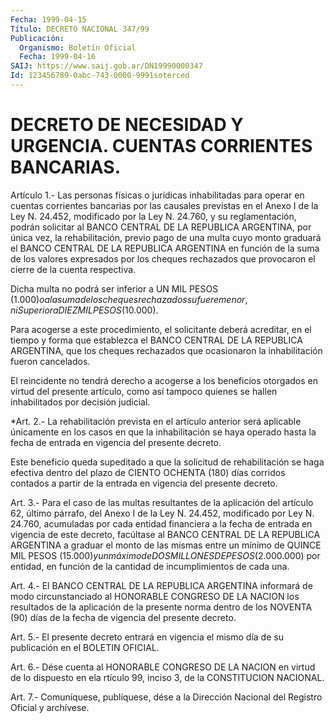 ```yaml
---
Fecha: 1999-04-15
Título: DECRETO NACIONAL 347/99
Publicación:
  Organismo: Boletín Oficial
  Fecha: 1999-04-16
SAIJ: https://www.saij.gob.ar/DN19990000347
Id: 123456789-0abc-743-0000-9991soterced
---
```

# DECRETO DE NECESIDAD Y URGENCIA. CUENTAS CORRIENTES  BANCARIAS.

<a id="1"></a>
Artículo  1.-  Las  personas  físicas o jurídicas inhabilitadas para operar en cuentas corrientes bancarias por las causales previstas en el Anexo I de la Ley N. 24.452,  modificado  por la Ley N. 24.760, y su reglamentación, podrán solicitar al BANCO CENTRAL DE LA REPUBLICA ARGENTINA,  por  única vez, la rehabilitación, previo  pago  de  una multa cuyo monto graduará el BANCO CENTRAL DE LA REPUBLICA ARGENTINA en función de la suma  de  los  valores  expresados  por los cheques rechazados  que  provocaron  el  cierre  de  la  cuenta  respectiva.

Dicha  multa no podrá ser inferior a UN MIL PESOS ($1.000)  o  a  la suma de  los  cheques  rechazados su fuere menor, ni Superior a DIEZ MIL PESOS ($10.000).

Para acogerse a este procedimiento, el solicitante deberá acreditar, en el tiempo y forma que establezca el BANCO CENTRAL DE LA REPUBLICA ARGENTINA, que los cheques rechazados que ocasionaron la inhabilitación fueron cancelados.

El  reincidente  no tendrá  derecho  a  acogerse  a  los  beneficios otorgados en virtud  del presente artículo, como así tampoco quienes se hallen inhabilitados por decisión judicial.

<a id="2"></a>
*Art. 2.-  La rehabilitación  prevista en el artículo anterior será aplicable únicamente en los casos  en  que la inhabilitación se haya operado  hasta  la  fecha  de  entrada  en  vigencia   del  presente decreto.

Este beneficio queda supeditado a que la solicitud de rehabilitación se  haga  efectiva  dentro  del  plazo de CIENTO OCHENTA (180)  días corridos contados a partir de la entrada  en  vigencia  del presente decreto.

<a id="3"></a>
Art. 3.- Para el caso de las multas resultantes de la aplicación del artículo  62,  último  párrafo,  del  Anexo  I  de la Ley N. 24.452, modificado por Ley N. 24.760, acumuladas por cada entidad financiera a  la  fecha  de entrada en vigencia de este decreto,  facúltase  al BANCO CENTRAL DE  LA  REPUBLICA  ARGENTINA a graduar el monto de las mismas entre un mínimo de QUINCE MIL  PESOS ($15.000) y un máximo de DOS MILLONES DE PESOS ($2.000.000) por  entidad,  en  función  de la cantidad de incumplimientos de cada una.

<a id="4"></a>
Art.  4.-  El  BANCO  CENTRAL DE LA REPUBLICA ARGENTINA informará de modo  circunstanciado  al   HONORABLE  CONGRESO  DE  LA  NACION  los resultados de la aplicación  de  la  presente  norma  dentro  de los NOVENTA  (90)  días  de  la  fecha de vigencia del presente decreto.

<a id="5"></a>
Art.  5.- El presente decreto entrará en vigencia el mismo día de su publicación en el BOLETIN OFICIAL.

<a id="6"></a>
Art. 6.- Dése cuenta al HONORABLE CONGRESO DE LA NACION en virtud de lo  dispuesto  en  ela  rtículo  99,  inciso  3,  de la CONSTITUCION NACIONAL.

<a id="7"></a>
Art.  7.-  Comuníquese, publíquese, dése a la Dirección Nacional del Registro Oficial y archívese.